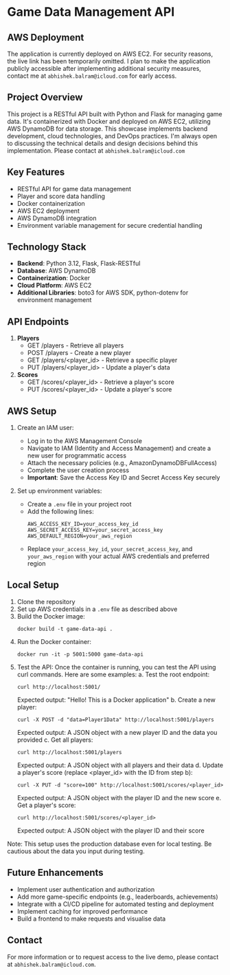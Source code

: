 # Game Data Management API

## AWS Deployment
The application is currently deployed on AWS EC2. For security reasons, the live link has been temporarily omitted. I plan to make the application publicly accessible after implementing additional security measures, contact me at `abhishek.balram@icloud.com` for early access.

## Project Overview
This project is a RESTful API built with Python and Flask for managing game data. It's containerized with Docker and deployed on AWS EC2, utilizing AWS DynamoDB for data storage. This showcase implements backend development, cloud technologies, and DevOps practices. I'm always open to discussing the technical details and design decisions behind this implementation. Please contact at `abhishek.balram@icloud.com`

## Key Features
- RESTful API for game data management
- Player and score data handling
- Docker containerization
- AWS EC2 deployment
- AWS DynamoDB integration
- Environment variable management for secure credential handling

## Technology Stack
- **Backend**: Python 3.12, Flask, Flask-RESTful
- **Database**: AWS DynamoDB
- **Containerization**: Docker
- **Cloud Platform**: AWS EC2
- **Additional Libraries**: boto3 for AWS SDK, python-dotenv for environment management

## API Endpoints
1. **Players**
   - GET /players - Retrieve all players
   - POST /players - Create a new player
   - GET /players/<player_id> - Retrieve a specific player
   - PUT /players/<player_id> - Update a player's data
2. **Scores**
   - GET /scores/<player_id> - Retrieve a player's score
   - PUT /scores/<player_id> - Update a player's score

## AWS Setup
1. Create an IAM user:
   - Log in to the AWS Management Console
   - Navigate to IAM (Identity and Access Management) and create a new user for programmatic access
   - Attach the necessary policies (e.g., AmazonDynamoDBFullAccess)
   - Complete the user creation process
   - **Important**: Save the Access Key ID and Secret Access Key securely

2. Set up environment variables:
   - Create a `.env` file in your project root
   - Add the following lines:
     ```
     AWS_ACCESS_KEY_ID=your_access_key_id
     AWS_SECRET_ACCESS_KEY=your_secret_access_key
     AWS_DEFAULT_REGION=your_aws_region
     ```
   - Replace `your_access_key_id`, `your_secret_access_key`, and `your_aws_region` with your actual AWS credentials and preferred region


## Local Setup
1. Clone the repository
2. Set up AWS credentials in a `.env` file as described above
3. Build the Docker image:
   ```
   docker build -t game-data-api .
   ```
4. Run the Docker container:
   ```
   docker run -it -p 5001:5000 game-data-api
   ```
5. Test the API:
   Once the container is running, you can test the API using curl commands. Here are some examples:
   a. Test the root endpoint:
   ```
   curl http://localhost:5001/
   ```
   Expected output: "Hello! This is a Docker application"
   b. Create a new player:
   ```
   curl -X POST -d "data=Player1Data" http://localhost:5001/players
   ```
   Expected output: A JSON object with a new player ID and the data you provided
   c. Get all players:
   ```
   curl http://localhost:5001/players
   ```
   Expected output: A JSON object with all players and their data
   d. Update a player's score (replace <player_id> with the ID from step b):
   ```
   curl -X PUT -d "score=100" http://localhost:5001/scores/<player_id>
   ```
   Expected output: A JSON object with the player ID and the new score
   e. Get a player's score:
   ```
   curl http://localhost:5001/scores/<player_id>
   ```
   Expected output: A JSON object with the player ID and their score

Note: This setup uses the production database even for local testing. Be cautious about the data you input during testing.

## Future Enhancements
- Implement user authentication and authorization
- Add more game-specific endpoints (e.g., leaderboards, achievements)
- Integrate with a CI/CD pipeline for automated testing and deployment
- Implement caching for improved performance
- Build a frontend to make requests and visualise data

## Contact
For more information or to request access to the live demo, please contact at `abhishek.balram@icloud.com`.